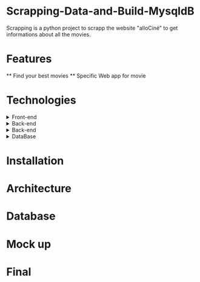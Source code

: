 # Scrapping-Data-and-Build-MysqldB

Scrapping is a python project to scrapp the website "alloCiné" to get informations about all the movies.

# Features

** Find your best movies
** Specific Web app for movie

# Technologies

<details>
    <summary>Front-end</summary>
    <p>Html / CSS / Javascript</p>
</details>
<details>
    <summary>Back-end</summary>
    <p>Python / Flask / Beautifull soup </p>
</details>
<details>
    <summary>Back-end</summary>
    <p>Python / Flask / Beautifull soup </p>
</details>
<details>
    <summary>DataBase</summary>
    <p>MySql </p>
</details>

# Installation

# Architecture

# Database

# Mock up

# Final
